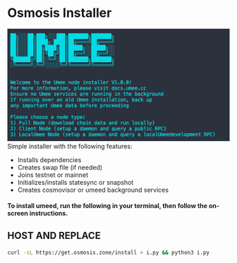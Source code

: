 # Osmosis Installer

![](screenshot.png)
Simple installer with the following features:

- Installs dependencies
- Creates swap file (if needed)
- Joins testnet or mainnet
- Initializes/installs statesync or snapshot
- Creates cosmovisor or umeed background services

#### To install umeed, run the following in your terminal, then follow the on-screen instructions.

## HOST AND REPLACE

```bash
curl -sL https://get.osmosis.zone/install > i.py && python3 i.py
```
